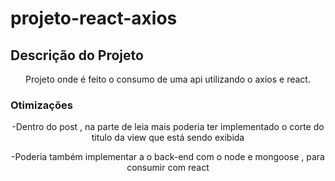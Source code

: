# projeto-react-axios

## Descrição do Projeto
<p align="center">
  Projeto onde é feito o consumo de uma api utilizando o axios e react.
</p>

### Otimizações
<p align="center">
    -Dentro do post , na parte de leia mais poderia ter implementado o corte do titulo da view que está sendo exibida
</p>
<p align="center">
    -Poderia também implementar a o back-end com o node e mongoose , para consumir com react
</p>


